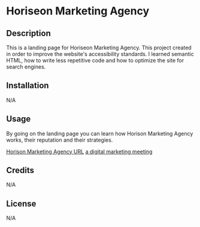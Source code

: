 # Horiseon Marketing Agency

## Description

This is a landing page for Horiseon Marketing Agency. This project created in order to improve the website's accessibility standards. I learned semantic HTML, how to write less repetitive code and how to optimize the site for search engines.


## Installation

N/A

## Usage

By going on the landing page you can learn how Horison Marketing Agency works, their reputation and their strategies. 

[Horison Marketing Agency URL]()
[a digital marketing meeting](/Develop/assets/images/digital-marketing-meeting.jpg)

## Credits

N/A

## License

N/A
